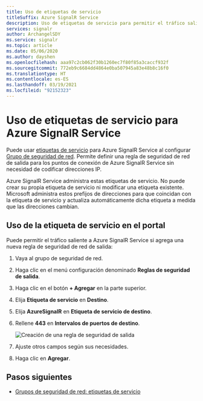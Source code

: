 ```yaml
---
title: Uso de etiquetas de servicio
titleSuffix: Azure SignalR Service
description: Uso de etiquetas de servicio para permitir el tráfico saliente a Azure SignalR Service
services: signalr
author: ArchangelSDY
ms.service: signalr
ms.topic: article
ms.date: 05/06/2020
ms.author: dayshen
ms.openlocfilehash: aaa97c2cb062f30b1260ec7f80f85a3caccf932f
ms.sourcegitcommit: 772eb9c6684dd4864e0ba507945a83e48b8c16f0
ms.translationtype: HT
ms.contentlocale: es-ES
ms.lasthandoff: 03/19/2021
ms.locfileid: "92152323"
---
```

# <a name="use-service-tags-for-azure-signalr-service"></a>Uso de etiquetas de servicio para Azure SignalR Service

Puede usar [etiquetas de servicio](../virtual-network/network-security-groups-overview.md#service-tags) para Azure SignalR Service al configurar [Grupo de seguridad de red](../virtual-network/network-security-groups-overview.md#network-security-groups). Permite definir una regla de seguridad de red de salida para los puntos de conexión de Azure SignalR Service sin necesidad de codificar direcciones IP.

Azure SignalR Service administra estas etiquetas de servicio. No puede crear su propia etiqueta de servicio ni modificar una etiqueta existente. Microsoft administra estos prefijos de direcciones para que coincidan con la etiqueta de servicio y actualiza automáticamente dicha etiqueta a medida que las direcciones cambian.

## <a name="use-service-tag-on-portal"></a>Uso de la etiqueta de servicio en el portal

Puede permitir el tráfico saliente a Azure SignalR Service si agrega una nueva regla de seguridad de red de salida:

1. Vaya al grupo de seguridad de red.

1. Haga clic en el menú configuración denominado **Reglas de seguridad de salida**.

1. Haga clic en el botón **+ Agregar** en la parte superior.

1. Elija **Etiqueta de servicio** en **Destino**.

1. Elija **AzureSignalR** en **Etiqueta de servicio de destino**.

1. Rellene **443** en **Intervalos de puertos de destino**.

    ![Creación de una regla de seguridad de salida](media/howto-service-tags/portal-add-outbound-security-rule.png)

1. Ajuste otros campos según sus necesidades.

1. Haga clic en **Agregar**.


## <a name="next-steps"></a>Pasos siguientes

- [Grupos de seguridad de red: etiquetas de servicio](../virtual-network/network-security-groups-overview.md#security-rules)